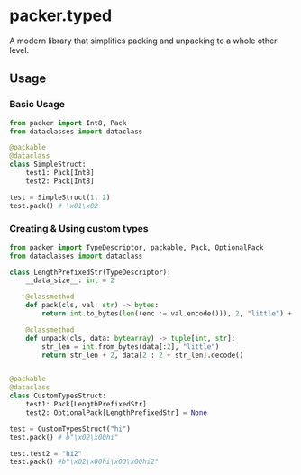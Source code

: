 # packer.typed
A modern library that simplifies packing and unpacking to a whole other level.

## Usage
### Basic Usage
```py
from packer import Int8, Pack
from dataclasses import dataclass

@packable
@dataclass
class SimpleStruct:
    test1: Pack[Int8]
    test2: Pack[Int8]

test = SimpleStruct(1, 2)
test.pack() # \x01\x02
```
### Creating & Using custom types
```py
from packer import TypeDescriptor, packable, Pack, OptionalPack
from dataclasses import dataclass

class LengthPrefixedStr(TypeDescriptor):
    __data_size__: int = 2

    @classmethod
    def pack(cls, val: str) -> bytes:
        return int.to_bytes(len((enc := val.encode())), 2, "little") + enc

    @classmethod
    def unpack(cls, data: bytearray) -> tuple[int, str]:
        str_len = int.from_bytes(data[:2], "little")
        return str_len + 2, data[2 : 2 + str_len].decode()


@packable
@dataclass
class CustomTypesStruct:
    test1: Pack[LengthPrefixedStr]
    test2: OptionalPack[LengthPrefixedStr] = None

test = CustomTypesStruct("hi")
test.pack() # b"\x02\x00hi"

test.test2 = "hi2"
test.pack() #b"\x02\x00hi\x03\x00hi2"
```